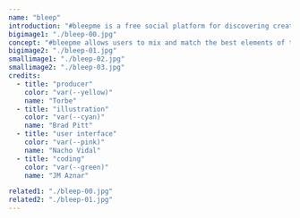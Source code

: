 ```yaml
---
name: "bleep"
introduction: "#bleepme is a free social platform for discovering creative talent of all types, allowing you to curate your online presence in one simple, beautiful layout. Unleash your creativity and showcase your talent to the world!"
bigimage1: "./bleep-00.jpg"
concept: "#bleepme allows users to mix and match the best elements of their online profiles and content. We set out to design a simple and clean website to complement the service that this new social platform provides."
bigimage2: "./bleep-01.jpg"
smallimage1: "./bleep-02.jpg"
smallimage2: "./bleep-03.jpg"
credits:
  - title: "producer"
    color: "var(--yellow)"
    name: "Torbe"
  - title: "illustration"
    color: "var(--cyan)"
    name: "Brad Pitt"
  - title: "user interface"
    color: "var(--pink)"
    name: "Nacho Vidal"
  - title: "coding"
    color: "var(--green)"
    name: "JM Aznar"

related1: "./bleep-00.jpg"
related2: "./bleep-01.jpg"
---
```

